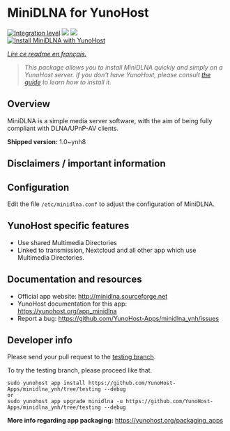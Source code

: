 <!--
N.B.: This README was automatically generated by https://github.com/YunoHost/apps/tree/master/tools/README-generator
It shall NOT be edited by hand.
-->

# MiniDLNA for YunoHost

[![Integration level](https://dash.yunohost.org/integration/minidlna.svg)](https://dash.yunohost.org/appci/app/minidlna) ![](https://ci-apps.yunohost.org/ci/badges/minidlna.status.svg) ![](https://ci-apps.yunohost.org/ci/badges/minidlna.maintain.svg)  
[![Install MiniDLNA with YunoHost](https://install-app.yunohost.org/install-with-yunohost.svg)](https://install-app.yunohost.org/?app=minidlna)

*[Lire ce readme en français.](./README_fr.md)*

> *This package allows you to install MiniDLNA quickly and simply on a YunoHost server.
If you don't have YunoHost, please consult [the guide](https://yunohost.org/#/install) to learn how to install it.*

## Overview

MiniDLNA is a simple media server software, with the aim of being fully compliant with DLNA/UPnP-AV clients.


**Shipped version:** 1.0~ynh8



## Disclaimers / important information

## Configuration

Edit the file `/etc/minidlna.conf` to adjust the configuration of MiniDLNA.

## YunoHost specific features

* Use shared Multimedia Directories
* Linked to transmission, Nextcloud and all other app which use Multimedia Directories.

## Documentation and resources

* Official app website: http://minidlna.sourceforge.net
* YunoHost documentation for this app: https://yunohost.org/app_minidlna
* Report a bug: https://github.com/YunoHost-Apps/minidlna_ynh/issues

## Developer info

Please send your pull request to the [testing branch](https://github.com/YunoHost-Apps/minidlna_ynh/tree/testing).

To try the testing branch, please proceed like that.
```
sudo yunohost app install https://github.com/YunoHost-Apps/minidlna_ynh/tree/testing --debug
or
sudo yunohost app upgrade minidlna -u https://github.com/YunoHost-Apps/minidlna_ynh/tree/testing --debug
```

**More info regarding app packaging:** https://yunohost.org/packaging_apps